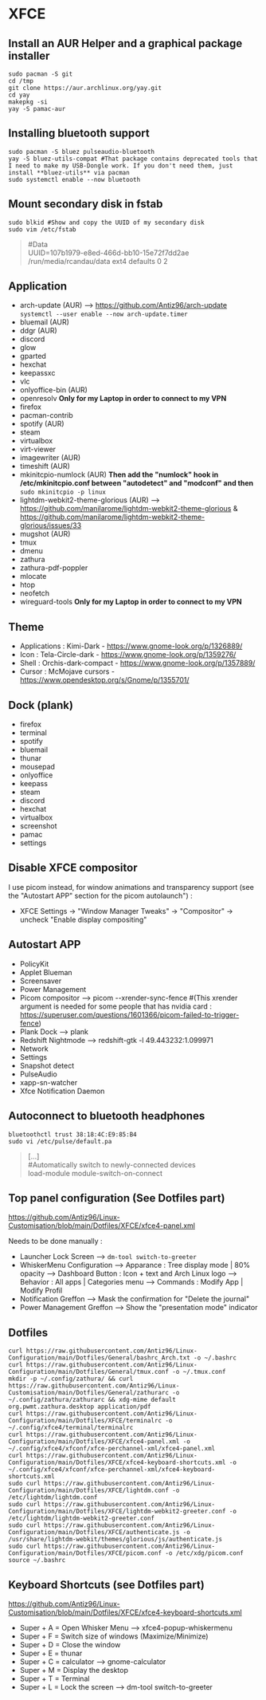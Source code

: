 # XFCE

## Install an AUR Helper and a graphical package installer

```
sudo pacman -S git
cd /tmp
git clone https://aur.archlinux.org/yay.git
cd yay
makepkg -si
yay -S pamac-aur
```

## Installing bluetooth support

```
sudo pacman -S bluez pulseaudio-bluetooth
yay -S bluez-utils-compat #That package contains deprecated tools that I need to make my USB-Dongle work. If you don't need them, just install **bluez-utils** via pacman
sudo systemctl enable --now bluetooth
```

## Mount secondary disk in fstab

```
sudo blkid #Show and copy the UUID of my secondary disk
sudo vim /etc/fstab
```
> #Data  
> UUID=107b1979-e8ed-466d-bb10-15e72f7dd2ae       /run/media/rcandau/data         ext4          defaults 0 2  

## Application
- arch-update (AUR) --> https://github.com/Antiz96/arch-update `systemctl --user enable --now arch-update.timer`
- bluemail (AUR)
- ddgr (AUR)
- discord
- glow
- gparted
- hexchat
- keepassxc
- vlc
- onlyoffice-bin (AUR)
- openresolv **Only for my Laptop in order to connect to my VPN**
- firefox
- pacman-contrib
- spotify (AUR)
- steam
- virtualbox
- virt-viewer
- imagewriter (AUR)
- timeshift (AUR)
- mkinitcpio-numlock (AUR) **Then add the "numlock" hook in /etc/mkinitcpio.conf between "autodetect" and "modconf" and then** `sudo mkinitcpio -p linux`
- lightdm-webkit2-theme-glorious (AUR) --> https://github.com/manilarome/lightdm-webkit2-theme-glorious & https://github.com/manilarome/lightdm-webkit2-theme-glorious/issues/33
- mugshot (AUR)
- tmux
- dmenu
- zathura
- zathura-pdf-poppler
- mlocate
- htop
- neofetch
- wireguard-tools **Only for my Laptop in order to connect to my VPN**

## Theme

- Applications : Kimi-Dark - https://www.gnome-look.org/p/1326889/
- Icon : Tela-Circle-dark - https://www.gnome-look.org/p/1359276/
- Shell : Orchis-dark-compact - https://www.gnome-look.org/p/1357889/
- Cursor : McMojave cursors - https://www.opendesktop.org/s/Gnome/p/1355701/

## Dock (plank)

- firefox
- terminal
- spotify
- bluemail
- thunar
- mousepad 
- onlyoffice
- keepass
- steam
- discord
- hexchat
- virtualbox
- screenshot
- pamac
- settings

## Disable XFCE compositor 

I use picom instead, for window animations and transparency support (see the "Autostart APP" section for the picom autolaunch") :   
  
- XFCE Settings -> "Window Manager Tweaks" -> "Compositor" -> uncheck "Enable display compositing"

## Autostart APP

- PolicyKit
- Applet Blueman
- Screensaver
- Power Management
- Picom compositor --> picom --xrender-sync-fence #(This xrender argument is needed for some people that has nvidia card : https://superuser.com/questions/1601366/picom-failed-to-trigger-fence) 
- Plank Dock --> plank
- Redshift Nightmode --> redshift-gtk -l 49.443232:1.099971
- Network
- Settings
- Snapshot detect
- PulseAudio
- xapp-sn-watcher
- Xfce Notification Daemon

## Autoconnect to bluetooth headphones

```
bluetoothctl trust 38:18:4C:E9:85:B4
sudo vi /etc/pulse/default.pa
```
> [...]  
> #Automatically switch to newly-connected devices  
> load-module module-switch-on-connect  

## Top panel configuration (See Dotfiles part)

https://github.com/Antiz96/Linux-Customisation/blob/main/Dotfiles/XFCE/xfce4-panel.xml  
  
Needs to be done manually :  
   
- Launcher Lock Screen --> `dm-tool switch-to-greeter`
- WhiskerMenu Configuration --> Apparance : Tree display mode | 80% opacity --> Dashboard Button : Icon + text and Arch Linux logo --> Behavior : All apps | Categories menu --> Commands : Modify App | Modify Profil
- Notification Greffon --> Mask the confirmation for "Delete the journal"
- Power Management Greffon --> Show the "presentation mode" indicator

## Dotfiles

```
curl https://raw.githubusercontent.com/Antiz96/Linux-Configuration/main/Dotfiles/General/bashrc_Arch.txt -o ~/.bashrc
curl https://raw.githubusercontent.com/Antiz96/Linux-Configuration/main/Dotfiles/General/tmux.conf -o ~/.tmux.conf
mkdir -p ~/.config/zathura/ && curl https://raw.githubusercontent.com/Antiz96/Linux-Customisation/main/Dotfiles/General/zathurarc -o ~/.config/zathura/zathurarc && xdg-mime default org.pwmt.zathura.desktop application/pdf
curl https://raw.githubusercontent.com/Antiz96/Linux-Configuration/main/Dotfiles/XFCE/terminalrc -o ~/.config/xfce4/terminal/terminalrc
curl https://raw.githubusercontent.com/Antiz96/Linux-Configuration/main/Dotfiles/XFCE/xfce4-panel.xml -o ~/.config/xfce4/xfconf/xfce-perchannel-xml/xfce4-panel.xml
curl https://raw.githubusercontent.com/Antiz96/Linux-Configuration/main/Dotfiles/XFCE/xfce4-keyboard-shortcuts.xml -o ~/.config/xfce4/xfconf/xfce-perchannel-xml/xfce4-keyboard-shortcuts.xml
sudo curl https://raw.githubusercontent.com/Antiz96/Linux-Configuration/main/Dotfiles/XFCE/lightdm.conf -o /etc/lightdm/lightdm.conf
sudo curl https://raw.githubusercontent.com/Antiz96/Linux-Configuration/main/Dotfiles/XFCE/lightdm-webkit2-greeter.conf -o /etc/lightdm/lightdm-webkit2-greeter.conf
sudo curl https://raw.githubusercontent.com/Antiz96/Linux-Configuration/main/Dotfiles/XFCE/authenticate.js -o /usr/share/lightdm-webkit/themes/glorious/js/authenticate.js
sudo curl https://raw.githubusercontent.com/Antiz96/Linux-Configuration/main/Dotfiles/XFCE/picom.conf -o /etc/xdg/picom.conf
source ~/.bashrc
```

## Keyboard Shortcuts (see Dotfiles part)

https://github.com/Antiz96/Linux-Customisation/blob/main/Dotfiles/XFCE/xfce4-keyboard-shortcuts.xml  
  
- Super + A = Open Whisker Menu --> xfce4-popup-whiskermenu
- Super + F = Switch size of windows (Maximize/Minimize)
- Super + D = Close the window
- Super + E = thunar
- Super + C = calculator --> gnome-calculator
- Super + M = Display the desktop
- Super + T = Terminal
- Super + L = Lock the screen --> dm-tool switch-to-greeter 
